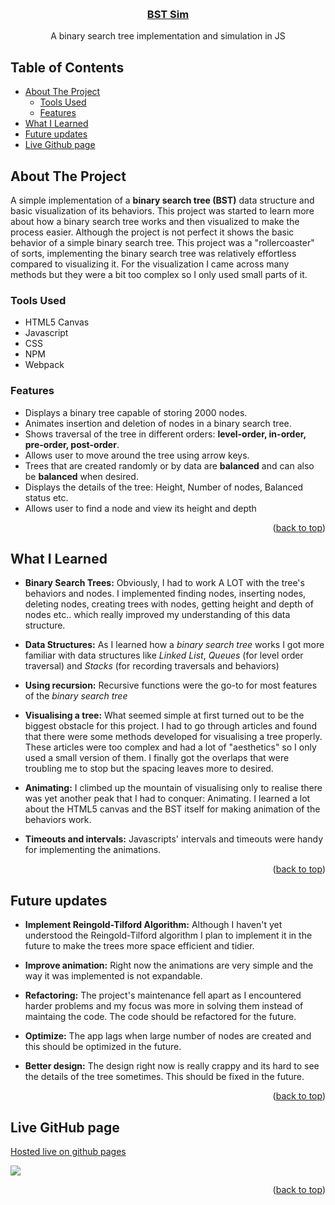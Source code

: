 <a name="top"></a>

<br />

<h3 align="center">
  <a href="https://pdridh.github.io/bst-simulation/">BST Sim</a>
</h3>
  <p align="center">
    A binary search tree implementation and simulation in JS
  </p>
</div>

## Table of Contents

- [About The Project](#about-the-project)
  - [Tools Used](#tools-used)
  - [Features](#features)
- [What I Learned](#what-i-learned)
- [Future updates](#future-updates)
- [Live Github page](#live-github-page)

## About The Project

A simple implementation of a **binary search tree (BST)** data structure and basic visualization of its behaviors. This project was started to learn more about how a binary search tree works and then visualized to make the process easier. Although the project is not perfect it shows the basic behavior of a simple binary search tree. This project was a "rollercoaster" of sorts, implementing the binary search tree was relatively effortless compared to visualizing it. For the visualization I came across many methods but they were a bit too complex so I only used small parts of it.

### Tools Used

- HTML5 Canvas
- Javascript
- CSS
- NPM
- Webpack

### Features

- Displays a binary tree capable of storing 2000 nodes.
- Animates insertion and deletion of nodes in a binary search tree.
- Shows traversal of the tree in different orders: **level-order, in-order, pre-order, post-order**.
- Allows user to move around the tree using arrow keys.
- Trees that are created randomly or by data are **balanced** and can also be **balanced** when desired.
- Displays the details of the tree: Height, Number of nodes, Balanced status etc.
- Allows user to find a node and view its height and depth

<p align="right">(<a href="#top">back to top</a>)</p>

## What I Learned

- **Binary Search Trees:** Obviously, I had to work A LOT with the tree's behaviors and nodes. I implemented finding nodes, inserting nodes, deleting nodes, creating trees with nodes, getting height and depth of nodes etc.. which really improved my understanding of this data structure.

- **Data Structures:** As I learned how a _binary search tree_ works I got more familiar with data structures like _Linked List_, _Queues_ (for level order traversal) and _Stacks_ (for recording traversals and behaviors)

- **Using recursion:** Recursive functions were the go-to for most features of the _binary search tree_

- **Visualising a tree:** What seemed simple at first turned out to be the biggest obstacle for this project. I had to go through articles and found that there were some methods developed for visualising a tree properly. These articles were too complex and had a lot of "aesthetics" so I only used a small version of them. I finally got the overlaps that were troubling me to stop but the spacing leaves more to desired.

- **Animating:** I climbed up the mountain of visualising only to realise there was yet another peak that I had to conquer: Animating. I learned a lot about the HTML5 canvas and the BST itself for making animation of the behaviors work.

- **Timeouts and intervals:** Javascripts' intervals and timeouts were handy for implementing the animations.

<p align="right">(<a href="#top">back to top</a>)</p>

## Future updates

- **Implement Reingold-Tilford Algorithm:** Although I haven't yet understood the Reingold-Tilford algorithm I plan to implement it in the future to make the trees more space efficient and tidier.

- **Improve animation:** Right now the animations are very simple and the way it was implemented is not expandable.

- **Refactoring:** The project's maintenance fell apart as I encountered harder problems and my focus was more in solving them instead of maintaing the code. The code should be refactored for the future.

- **Optimize:** The app lags when large number of nodes are created and this should be optimized in the future.

- **Better design:** The design right now is really crappy and its hard to see the details of the tree sometimes. This should be fixed in the future.

<p align="right">(<a href="#top">back to top</a>)</p>

## Live GitHub page

[Hosted live on github pages][gh-page]

<a href="https://pdridh.github.io/bst-simulation/"><img src="src/assets/screenshot.png"></a>

<p align="right">(<a href="#top">back to top</a>)</p>

<!-- LINKS -->

[gh-page]: https://pdridh.github.io/bst-simulation/
